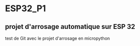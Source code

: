 # ESP32_P1
## projet d'arrosage automatique sur ESP 32

test de Git avec le projet d'arrosage en micropython
